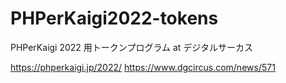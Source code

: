 # PHPerKaigi2022-tokens

PHPerKaigi 2022 用トークンプログラム at デジタルサーカス


https://phperkaigi.jp/2022/
https://www.dgcircus.com/news/571
